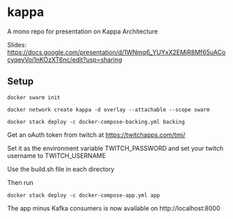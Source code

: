 # kappa
A mono repo for presentation on Kappa Architecture

Slides: https://docs.google.com/presentation/d/1WNmq6_YUYxX2EMjR8Mf65uACocyqeyVoi1nKOzXT6nc/edit?usp=sharing

## Setup
`docker swarm init`

`docker network create kappa -d overlay --attachable --scope swarm`

`docker stack deploy -c docker-compose-backing.yml backing`

Get an oAuth token from twitch at https://twitchapps.com/tmi/

Set it as the environment variable TWITCH_PASSWORD and set your twitch username to TWITCH_USERNAME

Use the build.sh file in each directory

Then run

`docker stack deploy -c docker-compose-app.yml app`

The app minus Kafka consumers is now available on http://localhost:8000